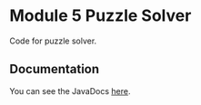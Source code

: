 # Module 5 Puzzle Solver
Code for puzzle solver.

## Documentation
You can see the JavaDocs [here](https://dirkkoelewijn.github.io/mod05-puzzle-solver/javadoc/).

